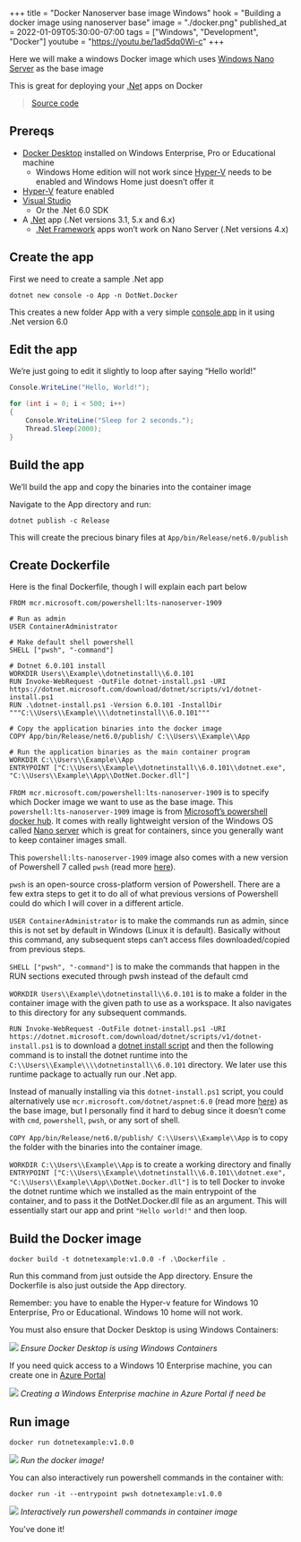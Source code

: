 +++
title = "Docker Nanoserver base image Windows"
hook = "Building a docker image using nanoserver base"
image = "./docker.png"
published_at = 2022-01-09T05:30:00-07:00
tags = ["Windows", "Development", "Docker"]
youtube = "https://youtu.be/1ad5dq0Wi-c"
+++

Here we will make a windows Docker image which uses [Windows Nano Server](https://hub.docker.com/_/microsoft-windows-nanoserver) as the base image

This is great for deploying your [.Net](https://dotnet.microsoft.com/en-us/download/dotnet) apps on Docker

> [Source code](https://github.com/coolstercodes/Tutorials/tree/main/tutorials/docker-nanoserver-base-image-windows)


## Prereqs

- [Docker Desktop](https://www.docker.com/products/docker-desktop) installed on Windows Enterprise, Pro or Educational machine
    - Windows Home edition will not work since [Hyper-V](https://docs.microsoft.com/en-us/virtualization/hyper-v-on-windows/quick-start/enable-hyper-v) needs to be enabled and Windows Home just doesn’t offer it
- [Hyper-V](https://docs.microsoft.com/en-us/virtualization/hyper-v-on-windows/quick-start/enable-hyper-v) feature enabled
- [Visual Studio](https://docs.microsoft.com/en-us/visualstudio/install/install-visual-studio?view=vs-2022)
    - Or the .Net 6.0 SDK
- A [.Net](https://dotnet.microsoft.com/en-us/download/dotnet) app (.Net versions 3.1, 5.x and 6.x)
    - [.Net Framework](https://dotnet.microsoft.com/en-us/download/dotnet-framework) apps won’t work on Nano Server (.Net versions 4.x)

## Create the app

First we need to create a sample .Net app

``` shell
dotnet new console -o App -n DotNet.Docker
```

This creates a new folder App with a very simple [console app](https://docs.microsoft.com/en-us/visualstudio/get-started/csharp/tutorial-console?view=vs-2022) in it using .Net version 6.0

## Edit the app

We’re just going to edit it slightly to loop after saying “Hello world!”

``` c#
Console.WriteLine("Hello, World!");

for (int i = 0; i < 500; i++)
{
    Console.WriteLine("Sleep for 2 seconds.");
    Thread.Sleep(2000);
}
```

## Build the app

We’ll build the app and copy the binaries into the container image

Navigate to the App directory and run:

``` shell
dotnet publish -c Release
```

This will create the precious binary files at `App/bin/Release/net6.0/publish`

## Create Dockerfile

Here is the final Dockerfile, though I will explain each part below

``` docker
FROM mcr.microsoft.com/powershell:lts-nanoserver-1909

# Run as admin
USER ContainerAdministrator

# Make default shell powershell
SHELL ["pwsh", "-command"]

# Dotnet 6.0.101 install
WORKDIR Users\\Example\\dotnetinstall\\6.0.101
RUN Invoke-WebRequest -OutFile dotnet-install.ps1 -URI https://dotnet.microsoft.com/download/dotnet/scripts/v1/dotnet-install.ps1
RUN .\dotnet-install.ps1 -Version 6.0.101 -InstallDir """C:\\Users\\Example\\\\dotnetinstall\\6.0.101"""

# Copy the application binaries into the docker image
COPY App/bin/Release/net6.0/publish/ C:\\Users\\Example\\App

# Run the application binaries as the main container program
WORKDIR C:\\Users\\Example\\App
ENTRYPOINT ["C:\\Users\\Example\\dotnetinstall\\6.0.101\\dotnet.exe", "C:\\Users\\Example\\App\\DotNet.Docker.dll"]
```

`FROM mcr.microsoft.com/powershell:lts-nanoserver-1909` is to specify which Docker image we want to use as the base image. This `powershell:lts-nanoserver-1909` image is from [Microsoft’s powershell docker hub](https://hub.docker.com/_/microsoft-powershell). It comes with really lightweight version of the Windows OS called [Nano server](https://hub.docker.com/_/microsoft-windows-nanoserver) which is great for containers, since you generally want to keep container images small.

This `powershell:lts-nanoserver-1909` image also comes with a new version of Powershell 7 called `pwsh` (read more [here](https://docs.microsoft.com/en-us/powershell/scripting/whats-new/what-s-new-in-powershell-70?view=powershell-7.2)).

`pwsh` is an open-source cross-platform version of Powershell. There are a few extra steps to get it to do all of what previous versions of Powershell could do which I will cover in a different article.

`USER ContainerAdministrator` is to make the commands run as admin, since this is not set by default in Windows (Linux it is default). Basically without this command, any subsequent steps can’t access files downloaded/copied from previous steps.

`SHELL ["pwsh", "-command"]` is to make the commands that happen in the RUN sections executed through pwsh instead of the default cmd

`WORKDIR Users\\Example\\dotnetinstall\\6.0.101` is to make a folder in the container image with the given path to use as a workspace. It also navigates to this directory for any subsequent commands.

`RUN Invoke-WebRequest -OutFile dotnet-install.ps1 -URI https://dotnet.microsoft.com/download/dotnet/scripts/v1/dotnet-install.ps1` is to download a [dotnet install script](https://docs.microsoft.com/en-us/dotnet/core/tools/dotnet-install-script) and then the following command is to install the dotnet runtime into the `C:\\Users\\Example\\\\dotnetinstall\\6.0.101` directory. We later use this runtime package to actually run our .Net app.

Instead of manually installing via this `dotnet-install.ps1` script, you could alternatively use `mcr.microsoft.com/dotnet/aspnet:6.0` (read more [here](https://hub.docker.com/_/microsoft-dotnet-aspnet)) as the base image, but I personally find it hard to debug since it doesn’t come with `cmd`, `powershell`, `pwsh`, or any sort of shell.

`COPY App/bin/Release/net6.0/publish/ C:\\Users\\Example\\App` is to copy the folder with the binaries into the container image.

`WORKDIR C:\\Users\\Example\\App` is to create a working directory and finally `ENTRYPOINT ["C:\\Users\\Example\\dotnetinstall\\6.0.101\\dotnet.exe", "C:\\Users\\Example\\App\\DotNet.Docker.dll"]` is to tell Docker to invoke the dotnet runtime which we installed as the main entrypoint of the container, and to pass it the DotNet.Docker.dll file as an argument. This will essentially start our app and print `"Hello world!"` and then loop.

## Build the Docker image

``` shell
docker build -t dotnetexample:v1.0.0 -f .\Dockerfile .
```

Run this command from just outside the App directory. Ensure the Dockerfile is also just outside the App directory.

Remember: you have to enable the Hyper-v feature for Windows 10 Enterprise, Pro or Educational. Windows 10 home will not work.

You must also ensure that Docker Desktop is using Windows Containers:

![](./windows-containers.png)
*Ensure Docker Desktop is using Windows Containers*

If you need quick access to a Windows 10 Enterprise machine, you can create one in [Azure Portal](https://azure.microsoft.com/en-us/features/azure-portal/)

![](./create-windows-10-VM.jpg)
*Creating a Windows Enterprise machine in Azure Portal if need be*

## Run image

``` shell
docker run dotnetexample:v1.0.0
```

![](./docker-run.png)
*Run the docker image!*

You can also interactively run powershell commands in the container with:

``` shell
docker run -it --entrypoint pwsh dotnetexample:v1.0.0
```

![](./exec.png)
*Interactively run powershell commands in container image*

You've done it!
